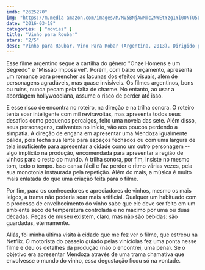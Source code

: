 ```yaml
---
imdb: "2625270"
img: "https://m.media-amazon.com/images/M/MV5BNjAwMTc2NWEtYzg1Yi00NTU5LTgwOGUtODAzMTU5MTIxYTc3XkEyXkFqcGdeQXVyMTk0NDExMTM@._V1_SY150_CR8,0,101,150_.jpg"
date: "2016-03-18"
categories: [ "movies" ]
title: "Vinho para Roubar"
stars: "2/5"
desc: "Vinho para Roubar. Vino Para Robar (Argentina, 2013). Dirigido por Ariel Winograd. Escrito por Adrián Garelik. Com Daniel Hendler, Valeria Bertuccelli, Martín Piroyansky, Pablo Rago, Juan Leyrado, Mario Alarcón, Alan Sabbagh, Luis Sagasti, Esteban Balbi."
---
```

Esse filme argentino segue a cartilha do gênero "Onze Homens e um Segredo" e "Missão Impossível". Porém, com baixo orçamento, apresenta um romance para preencher as lacunas dos efeitos visuais, além de personagens agradáveis, mas quase invisíveis. Os filmes argentinos, bons ou ruins, nunca pecam pela falta de charme. No entanto, ao usar a abordagem hollywoodiana, assume o risco de perder até isso.

E esse risco de encontra no roteiro, na direção e na trilha sonora. O roteiro tenta soar inteligente com mil reviravoltas, mas apresenta todos seus desafios como pequenos percalços, feito uma novela das sete. Além disso, seus personagens, cativantes no início, vão aos poucos perdendo a simpatia. A direção de engana em apresentar uma Mendoza igualmente pálida, pois fecha sua lente para espaços fechados ou com uma largura de tela insuficiente para apresentar a cidade como um outro personagem -- algo implícito na produção, encomendada para apresentar a região de vinhos para o resto do mundo. A trilha sonora, por fim, insiste no mesmo tom, todo o tempo. Isso cansa fácil e faz perder o ritmo várias vezes, pela sua monotonia instaurada pela repetição. Além do mais, a música é muito mais enlatada do que uma criação feita para o filme.

Por fim, para os conhecedores e apreciadores de vinhos, mesmo os mais leigos, a trama não poderia soar mais artificial. Qualquer um habituado com o processo de envelhecimento do vinho sabe que ele deve ser feito em um ambiente seco de temperatura controlada e no máximo por uma ou duas décadas. Peças de museu existem, claro, mas não são bebidas: são guardadas, eternamente.

Aliás, foi minha última visita à cidade que me fez ver o filme, que estreou na Netflix. O motorista do passeio guiado pelas viníciolas fez uma ponta nesse filme e deu os detalhes da produção (não o encontrei, uma pena). Se o objetivo era apresentar Mendoza através de uma trama chamativa que envolvesse o mundo do vinho, essa degustação ficou só na vontade.
